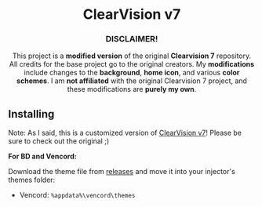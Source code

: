 [original_src]: https://github.com/ClearVision/ClearVision-v7


<div align="center">
	
# ClearVision v7



### DISCLAIMER!
This project is a **modified version** of the original **Clearvision 7** repository. All credits for the base project go to the original creators. My **modifications** include changes to the **background**, **home icon**, and various **color schemes**. I am **not affiliated** with the original Clearvision 7 project, and these modifications are **purely my own**.


</div>


## Installing

Note: As I said, this is a customized version of [ClearVision v7][original_src]! Please be sure to check out the original ;)

**For BD and Vencord:**

Download the theme file from [releases](https://github.com/BalthasarBH/ClearVision-v7-Chainsaw-Man/releases) and move it into your injector's themes folder:

- Vencord: `%appdata%\vencord\themes`

